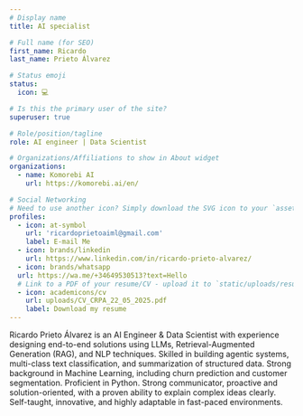 ```yaml
---
# Display name
title: AI specialist

# Full name (for SEO)
first_name: Ricardo
last_name: Prieto Álvarez

# Status emoji
status:
  icon: 💻

# Is this the primary user of the site?
superuser: true

# Role/position/tagline
role: AI engineer | Data Scientist

# Organizations/Affiliations to show in About widget
organizations:
  - name: Komorebi AI
    url: https://komorebi.ai/en/

# Social Networking
# Need to use another icon? Simply download the SVG icon to your `assets/media/icons/` folder.
profiles:
  - icon: at-symbol
    url: 'ricardoprietoaiml@gmail.com'
    label: E-mail Me
  - icon: brands/linkedin
    url: https://www.linkedin.com/in/ricardo-prieto-alvarez/
  - icon: brands/whatsapp
  url: https://wa.me/+34649530513?text=Hello
  # Link to a PDF of your resume/CV - upload it to `static/uploads/resume.pdf`
  - icon: academicons/cv
    url: uploads/CV_CRPA_22_05_2025.pdf
    label: Download my resume
---
```


Ricardo Prieto Álvarez is an AI Engineer & Data Scientist with experience designing end-to-end solutions using LLMs,
Retrieval-Augmented Generation (RAG), and NLP techniques. Skilled in building agentic systems,
multi-class text classification, and summarization of structured data. Strong background in Machine
Learning, including churn prediction and customer segmentation. Proficient in Python. Strong
communicator, proactive and solution-oriented, with a proven ability to explain complex ideas clearly.
Self-taught, innovative, and highly adaptable in fast-paced environments.
